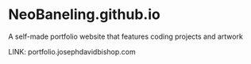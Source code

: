 # NeoBaneling.github.io
A self-made portfolio website that features coding projects and artwork

LINK: portfolio.josephdavidbishop.com
